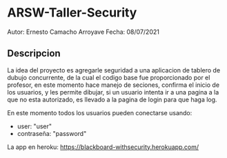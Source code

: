 # ARSW-Taller-Security

Autor: Ernesto Camacho Arroyave
Fecha: 08/07/2021

## Descripcion 
La idea del proyecto es agregarle seguridad a una aplicacion de tablero de dubujo concurrente, de la cual el codigo base fue proporcionado por el profesor, en este momento hace manejo de seciones, confirma el inicio de los usuarios, y les permite dibujar, si un usuario intenta ir a una pagina a la que no esta autorizado, es llevado a la pagina de login para que haga log. 

En este momento todos los usuarios pueden conectarse usando:
- user: "user"
- contraseña: "password"


La app en heroku: https://blackboard-withsecurity.herokuapp.com/
